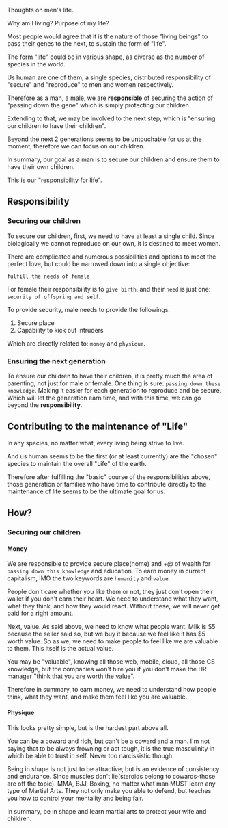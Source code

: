 Thoughts on men's life.

Why am I living? Purpose of my life?

Most people would agree that it is the nature of those "living beings" to pass their genes to the next, to sustain the form of "life".

The form "life" could be in various shape, as diverse as the number of species in the world.

Us human are one of them, a single species, distributed responsibility of "secure" and "reproduce" to men and women respectively.

Therefore as a man, a male, we are **responsible** of securing the action of "passing down the gene" which is simply protecting our children.

Extending to that, we may be involved to the next step, which is "ensuring our children to have their children".

Beyond the next 2 generations seems to be untouchable for us at the moment, therefore we can focus on our children.

In summary, our goal as a man is to secure our children and ensure them to have their own children.

This is our "responsibility for life".

## Responsibility

### Securing our children

To secure our children, first, we need to have at least a single child.
Since biologically we cannot reproduce on our own, it is destined to meet women.

There are complicated and numerous possibilities and options to meet the perfect love, but could be narrowed down into a single objective:

`fulfill the needs of female`

For female their responsibility is to `give birth`, and their `need` is just one: `security of offspring and self`.

To provide security, male needs to provide the followings:

1. Secure place
2. Capability to kick out intruders

Which are directly related to: `money` and `physique`.

### Ensuring the next generation

To ensure our children to have their children, it is pretty much the area of parenting, not just for male or female.
One thing is sure: `passing down these knowledge`. Making it easier for each generation to reproduce and be secure.
Which will let the generation earn time, and with this time, we can go beyond the **responsibility**.

## Contributing to the maintenance of "Life"

In any species, no matter what, every living being strive to live.

And us human seems to be the first (or at least currently) are the "chosen" species to maintain the overall "Life" of the earth.

Therefore after fulfilling the "basic" course of the responsibilities above, those generation or families who have time to contribute directly to the maintenance of life seems to be the ultimate goal for us.

## How?

### Securing our children

#### Money

We are responsible to provide secure place(home) and +@ of wealth for `passing down this knowledge` and education.
To earn money in current capitalism, IMO the two keywords are `humanity` and `value`.

People don't care whether you like them or not, they just don't open their wallet if you don't earn their heart.
We need to understand what they want, what they think, and how they would react.
Without these, we will never get paid for a right amount.

Next, value. As said above, we need to know what people want. Milk is $5 because the seller said so, but we buy it because we feel like it has $5 worth value.
So as we, we need to make people to feel like we are valuable to them. This itself is the actual value.

You may be "valuable", knowing all those web, mobile, cloud, all those CS knowledge, but the companies won't hire you if you don't make the HR manager "think that you are worth the value".

Therefore in summary, to earn money, we need to understand how people think, what they want, and make them feel like you are valuable.

#### Physique

This looks pretty simple, but is the hardest part above all.

You can be a coward and rich, but can't be a coward and a man.
I'm not saying that to be always frowning or act tough, it is the true masculinity in which be able to trust in self.
Never too narcissistic though.

Being in shape is not just to be attractive, but is an evidence of consistency and endurance.
Since muscles don't lie(steroids belong to cowards-those are off the topic).
MMA, BJJ, Boxing, no matter what man MUST learn any type of Martial Arts.
They not only make you able to defend, but teaches you how to control your mentality and being fair.

In summary, be in shape and learn martial arts to protect your wife and children.
